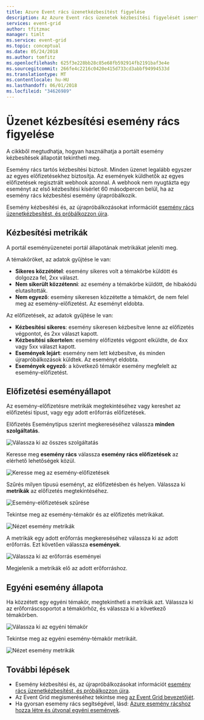 ```yaml
---
title: Azure Event rács üzenetkézbesítést figyelése
description: Az Azure Event rács üzenetek kézbesítési figyelését ismerteti.
services: event-grid
author: tfitzmac
manager: timlt
ms.service: event-grid
ms.topic: conceptual
ms.date: 05/24/2018
ms.author: tomfitz
ms.openlocfilehash: 625f3e228bb28c85e68fb592914fb2191baf3e4e
ms.sourcegitcommit: 266fe4c2216c0420e415d733cd3abbf94994533d
ms.translationtype: MT
ms.contentlocale: hu-HU
ms.lasthandoff: 06/01/2018
ms.locfileid: "34626989"
---
```

# <a name="monitor-event-grid-message-delivery"></a>Üzenet kézbesítési esemény rács figyelése 

A cikkből megtudhatja, hogyan használhatja a portált esemény kézbesítések állapotát tekintheti meg.

Esemény rács tartós kézbesítési biztosít. Minden üzenet legalább egyszer az egyes előfizetésekhez biztosítja. Az események küldhetők az egyes előfizetések regisztrált webhook azonnal. A webhook nem nyugtázta egy eseményt az első kézbesítési kísérlet 60 másodpercen belül, ha az esemény rács kézbesítési esemény újrapróbálkozik.

Esemény kézbesítési és, az újrapróbálkozásokat információt [esemény rács üzenetkézbesítést, és próbálkozzon újra](delivery-and-retry.md).

## <a name="delivery-metrics"></a>Kézbesítési metrikák

A portál eseményüzenetei portál állapotának metrikákat jeleníti meg.

A témaköröket, az adatok gyűjtése le van:

* **Sikeres közzététel**: esemény sikeres volt a témakörbe küldött és dolgozza fel, 2xx választ.
* **Nem sikerült közzétenni**: az esemény a témakörbe küldött, de hibakódú elutasították.
* **Nem egyező**: esemény sikeresen közzétette a témakört, de nem felel meg az esemény-előfizetést. Az eseményt eldobta.

Az előfizetések, az adatok gyűjtése le van:

* **Kézbesítési sikeres**: esemény sikeresen kézbesítve lenne az előfizetés végpontot, és 2xx választ kapott.
* **Kézbesítési sikertelen**: esemény előfizetés végpont elküldte, de 4xx vagy 5xx választ kapott.
* **Események lejárt**: esemény nem lett kézbesítve, és minden újrapróbálkozások küldtek. Az eseményt eldobta.
* **Események egyező**: a következő témakör esemény megfelelt az esemény-előfizetést.

## <a name="event-subscription-status"></a>Előfizetési eseményállapot

Az esemény-előfizetésre metrikák megtekintéséhez vagy kereshet az előfizetési típust, vagy egy adott erőforrás előfizetések.

Előfizetés Eseménytípus szerint megkereséséhez válassza **minden szolgáltatás**.

![Válassza ki az összes szolgáltatás](./media/monitor-event-delivery/all-services.png)

Keresse meg **esemény rács** válassza **esemény rács előfizetések** az elérhető lehetőségek közül.

![Keresse meg az esemény-előfizetések](./media/monitor-event-delivery/search-and-select.png)

Szűrés milyen típusú eseményt, az előfizetésben és helyen. Válassza ki **metrikák** az előfizetés megtekintéséhez.

![Esemény-előfizetések szűrése](./media/monitor-event-delivery/filter-events.png)

Tekintse meg az esemény-témakör és az előfizetés metrikákat.

![Nézet esemény metrikák](./media/monitor-event-delivery/subscription-metrics.png)

A metrikák egy adott erőforrás megkereséséhez válassza ki az adott erőforrás. Ezt követően válassza **események**.

![Válassza ki az erőforrás eseményei](./media/monitor-event-delivery/select-events.png)

Megjelenik a metrikák elő az adott erőforráshoz.

## <a name="custom-event-status"></a>Egyéni esemény állapota

Ha közzétett egy egyéni témakör, megtekintheti a metrikák azt. Válassza ki az erőforráscsoportot a témakörhöz, és válassza ki a következő témakörben.

![Válassza ki az egyéni témakör](./media/monitor-event-delivery/select-custom-topic.png)

Tekintse meg az egyéni esemény-témakör metrikáit.

![Nézet esemény metrikák](./media/monitor-event-delivery/custom-topic-metrics.png)

## <a name="next-steps"></a>További lépések

* Esemény kézbesítési és, az újrapróbálkozásokat információt [esemény rács üzenetkézbesítést, és próbálkozzon újra](delivery-and-retry.md).
* Az Event Grid megismeréséhez tekintse meg [az Event Grid bevezetőjét](overview.md).
* Ha gyorsan esemény rács segítségével, lásd: [Azure esemény rácshoz hozza létre és útvonal egyéni események](custom-event-quickstart.md).
